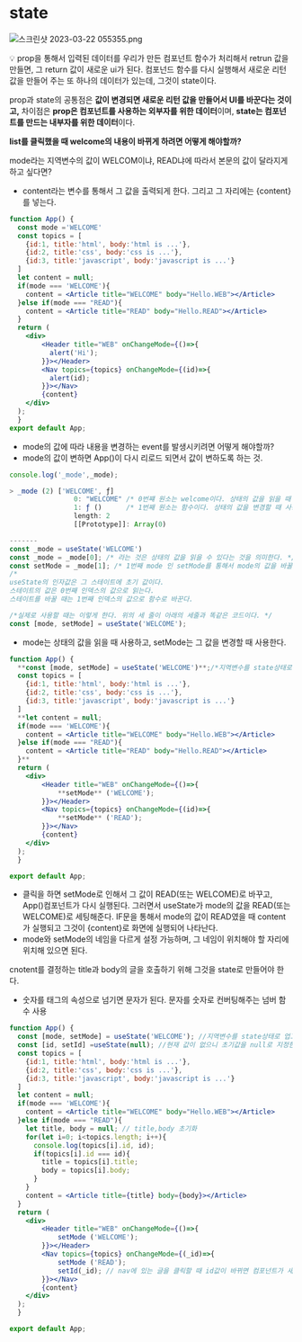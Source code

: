 # state

![스크린샷 2023-03-22 055355.png](state(%E1%84%92%E1%85%A1%E1%86%AB%E1%84%87%E1%85%A5%E1%86%AB%E1%84%83%E1%85%A5%E1%84%87%E1%85%A9%E1%84%80%E1%85%B5)%20bffad04fde494c458fd5f150d31f5804/%25EC%258A%25A4%25ED%2581%25AC%25EB%25A6%25B0%25EC%2583%25B7_2023-03-22_055355.png)

<aside>
💡 prop을 통해서 입력된 데이터를 우리가 만든 컴포넌트 함수가 처리해서 retrun 값을 만들면, 그 return 값이 새로운 ui가 된다. 컴포넌드 함수를 다시 실행해서 새로운 리턴값을 만들어 주는 또 하나의 데이터가 있는데, 그것이 state이다. 

prop과 state의 공통점은 **값이 변경되면 새로운 리턴 값을 만들어서 UI를 바꾼다는 것이고,** 차이점은 **prop은 컴포넌트를 사용하는 외부자를 위한 데이터**이며, **state는 컴포넌트를 만드는 내부자를 위한 데이터**이다.

</aside>

**list를 클릭했을 때 welcome의 내용이 바뀌게 하려면 어떻게 해야할까?** 

mode라는 지역변수의 값이 WELCOM이냐, READ냐에 따라서 본문의 값이 달라지게 하고 싶다면? 

- content라는 변수를 통해서 그 값을 출력되게 한다. 
그리고 그 자리에는 {content}를 넣는다.

```jsx
function App() {
  const mode ='WELCOME'
  const topics = [
    {id:1, title:'html', body:'html is ...'},
    {id:2, title:'css', body:'css is ...'},
    {id:3, title:'javascript', body:'javascript is ...'}
  ]
  let content = null;
  if(mode === 'WELCOME'){
    content = <Article title="WELCOME" body="Hello.WEB"></Article>
  }else if(mode === "READ"){
    content = <Article title="READ" body="Hello.READ"></Article>
  }
  return (
    <div>
        <Header title="WEB" onChangeMode={()=>{
          alert('Hi');
        }}></Header>
        <Nav topics={topics} onChangeMode={(id)=>{
          alert(id);
        }}></Nav>
        {content}
    </div>
  );
  }
export default App;
```

- mode의 값에 따라 내용을 변경하는 event를 발생시키려면 어떻게 해야할까?
- mode의 값이 변하면 App()이 다시 리로드 되면서 값이 변하도록 하는 것.

```jsx
console.log('_mode',_mode);

> _mode (2) ['WELCOME', ƒ]
				0: "WELCOME" /* 0번쨰 원소는 welcome이다. 상태의 값을 읽을 때 사용*/
				1: ƒ ()      /* 1번째 원소는 함수이다. 상태의 값을 변경할 때 사용하는 함수*/
				length: 2   
				[[Prototype]]: Array(0)

-------
const _mode = useState('WELCOME')
const _mode = _mode[0]; /* 라는 것은 상태의 값을 읽을 수 있다는 것을 의미한다. */
const setMode = _mode[1]; /* 1번째 mode 인 setMode를 통해서 mode의 값을 바꿀 수 있다는 규칙이 있는 것이다. */
/*
useState의 인자값은 그 스테이트에 초기 값이다. 
스테이트의 값은 0번째 인덱스의 값으로 읽는다. 
스테이트를 바꿀 때는 1번째 인덱스의 값으로 함수로 바꾼다.
```

```jsx
/*실제로 사용할 때는 이렇게 한다. 위의 세 줄이 아래의 세줄과 똑같은 코드이다. */
const [mode, setMode] = useState('WELCOME');
```

- mode는 상태의 값을 읽을 때 사용하고, setMode는 그 값을 변경할 때 사용한다.

```jsx
function App() {
  **const [mode, setMode] = useState('WELCOME')**;/*지역변수를 state상태로 업그레이드*/
  const topics = [
    {id:1, title:'html', body:'html is ...'},
    {id:2, title:'css', body:'css is ...'},
    {id:3, title:'javascript', body:'javascript is ...'}
  ]
  **let content = null;
  if(mode === 'WELCOME'){
    content = <Article title="WELCOME" body="Hello.WEB"></Article>
  }else if(mode === "READ"){
    content = <Article title="READ" body="Hello.READ"></Article>
  }**
  return (
    <div>
        <Header title="WEB" onChangeMode={()=>{
            **setMode** ('WELCOME');
        }}></Header>
        <Nav topics={topics} onChangeMode={(id)=>{
            **setMode** ('READ');
        }}></Nav>
        {content}
    </div>
  );
  }

export default App;
```

- 클릭을 하면   setMode로  인해서 그 값이 READ(또는 WELCOME)로 바꾸고, App()컴포넌트가 다시 실행된다. 그러면서 useState가 mode의 값을 READ(또는 WELCOME)로 세팅해준다. IF문을 통해서 mode의 값이 READ였을 때 content가 실행되고 그것이 {content}로 화면에 실행되어 나타난다.
- mode와 setMode의 네임을 다르게 설정 가능하며, 그 네임이 위치해야 할 자리에 위치해 있으면 된다.

cnotent를 결정하는 title과 body의 글을 호출하기 위해 그것을 state로 만들어야 한다. 

- 숫자를 태그의 속성으로 넘기면 문자가 된다. 
문자를 숫자로 컨버팅해주는 넘버 함수 사용

```jsx
function App() {
  const [mode, setMode] = useState('WELCOME'); //지역변수를 state상태로 업그레이드
  const [id, setId] =useState(null); //현재 값이 없으니 초기값을 null로 지정한다. 
  const topics = [
    {id:1, title:'html', body:'html is ...'},
    {id:2, title:'css', body:'css is ...'},
    {id:3, title:'javascript', body:'javascript is ...'}
  ]
  let content = null;
  if(mode === 'WELCOME'){
    content = <Article title="WELCOME" body="Hello.WEB"></Article>
  }else if(mode === "READ"){
    let title, body = null; // title,body 초기화 
    for(let i=0; i<topics.length; i++){
      console.log(topics[i].id, id);
      if(topics[i].id === id){
        title = topics[i].title;
        body = topics[i].body;
      }
    }
    content = <Article title={title} body={body}></Article>
  }
  return (
    <div>
        <Header title="WEB" onChangeMode={()=>{
            setMode ('WELCOME');
        }}></Header>
        <Nav topics={topics} onChangeMode={(_id)=>{
            setMode ('READ');
            setId(_id); // nav에 있는 글을 클릭할 때 id값이 바뀌면 컴포넌트가 새로 실행되면서 새로운 id 값이 지정된다. 
        }}></Nav>
        {content}
    </div>
  );
  }

export default App;
```